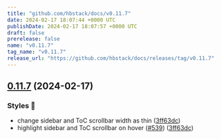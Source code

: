```yaml
---
title: "github.com/hbstack/docs/v0.11.7"
date: 2024-02-17 18:07:44 +0000 UTC
publishDate: 2024-02-17 18:07:57 +0000 UTC
draft: false
prerelease: false
name: "v0.11.7"
tag_name: "v0.11.7"
release_url: "https://github.com/hbstack/docs/releases/tag/v0.11.7"
---
```


## [0.11.7](https://github.com/hbstack/docs/compare/v0.11.6...v0.11.7) (2024-02-17)


### Styles 🎨

* change sidebar and ToC scrollbar width as thin ([3ff63dc](https://github.com/hbstack/docs/commit/3ff63dc7e301f6b508695b893ce498062127f800))
* highlight sidebar and ToC scrollbar on hover ([#539](https://github.com/hbstack/docs/issues/539)) ([3ff63dc](https://github.com/hbstack/docs/commit/3ff63dc7e301f6b508695b893ce498062127f800))
